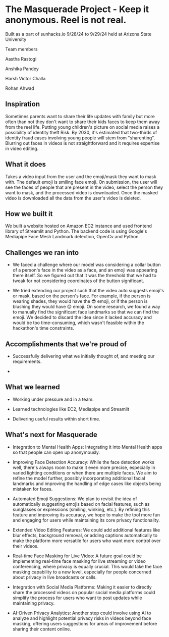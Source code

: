 # The Masquerade Project - Keep it anonymous. Reel is not real. 
Built as a part of sunhacks.io 9/28/24 to 9/29/24 held at Arizona State University

Team members

Aastha Rastogi

Anshika Pandey

Harsh Victor Challa 

Rohan Ahwad

## Inspiration
Sometimes parents want to share their life updates with family but more often than not they don't want to share their kids faces to keep them away from the reel life. Putting young children's picture on social media raises a possibility of identity theft Risk. By 2030, it's estimated that two-thirds of identity fraud cases involving young people will stem from "sharenting". Blurring out faces in videos is not straightforward and it requires expertise in video editing. 

## What it does
Takes a video input from the user and the emoji/mask they want to mask with. The default emoji is smiling face emoji. On submission, the user will see the faces of people that are present in the video, select the person they want to mask, and the processed video is downloaded. Once the masked video is downloaded all the data from the user's video is deleted. 

## How we built it
We built a website hosted on Amazon EC2 instance and used frontend library of Streamlit and Python. The backend code is using Google's Mediapipe Face Mesh Landmark detection, OpenCv and Python.
  
## Challenges we ran into
- We faced a challenge where our model was considering a collar button of a person's face in the video as a face, and an emoji was appearing there itself. So we figured out that it was the threshold that we had to tweak for not considering coordinates of the button significant. 

- We tried extending our project such that the video auto suggests emoji's or mask, based on the person's face. For example, if the person is wearing shades, they would have the 😎 emoji, or if the person is blushing they would have 😊 emoji. On some research, we found a way to manually find the significant face landmarks so that we can find the emoji. We decided to discard the idea since it lacked accuracy and would be too time-consuming, which wasn't feasible within the hackathon's time constraints. 

## Accomplishments that we're proud of
- Successfully delivering what we initially thought of, and meeting our requirements. 

- 
## What we learned
- Working under pressure and in a team.

- Learned technologies like EC2, Mediapipe and Streamlit
  
- Delivering useful results within short time. 

## What's next for Masquerade
- Integration to Mental Health Apps: Integrating it into Mental Health apps so that people can open up anonymously. 
  
- Improving Face Detection Accuracy: While the face detection works well, there's always room to make it even more precise, especially in varied lighting conditions or when there are multiple faces. We aim to refine the model further, possibly incorporating additional facial landmarks and improving the handling of edge cases like objects being mistaken for faces.

- Automated Emoji Suggestions: We plan to revisit the idea of automatically suggesting emojis based on facial features, such as sunglasses or expressions (smiling, winking, etc.). By refining this feature and improving its accuracy, we hope to make the tool more fun and engaging for users while maintaining its core privacy functionality.

- Extended Video Editing Features: We could add additional features like blur effects, background removal, or adding captions automatically to make the platform more versatile for users who want more control over their videos.

- Real-time Face Masking for Live Video: A future goal could be implementing real-time face masking for live streaming or video conferencing, where privacy is equally crucial. This would take the face masking capability to a new level, especially for people concerned about privacy in live broadcasts or calls.

- Integration with Social Media Platforms: Making it easier to directly share the processed videos on popular social media platforms could simplify the process for users who want to post updates while maintaining privacy.

- AI-Driven Privacy Analytics: Another step could involve using AI to analyze and highlight potential privacy risks in videos beyond face masking, offering users suggestions for areas of improvement before sharing their content online.
